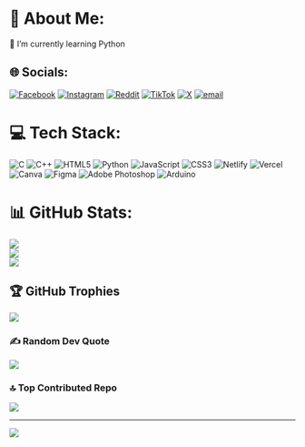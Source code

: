 # 💫 About Me:
🌱 I’m currently learning Python<br>


## 🌐 Socials:
[![Facebook](https://img.shields.io/badge/Facebook-%231877F2.svg?logo=Facebook&logoColor=white)](https://facebook.com/aint.himanshu) [![Instagram](https://img.shields.io/badge/Instagram-%23E4405F.svg?logo=Instagram&logoColor=white)](https://instagram.com/himanshu_sapkota) [![Reddit](https://img.shields.io/badge/Reddit-%23FF4500.svg?logo=Reddit&logoColor=white)](https://reddit.com/user/Any-Apartment1244) [![TikTok](https://img.shields.io/badge/TikTok-%23000000.svg?logo=TikTok&logoColor=white)](https://tiktok.com/@himanshuuuu7) [![X](https://img.shields.io/badge/X-black.svg?logo=X&logoColor=white)](https://x.com/mrhsapkota) [![email](https://img.shields.io/badge/Email-D14836?logo=gmail&logoColor=white)](mailto:himanshuspkt@gmail.com) 

# 💻 Tech Stack:
![C](https://img.shields.io/badge/c-%2300599C.svg?style=for-the-badge&logo=c&logoColor=white) ![C++](https://img.shields.io/badge/c++-%2300599C.svg?style=for-the-badge&logo=c%2B%2B&logoColor=white) ![HTML5](https://img.shields.io/badge/html5-%23E34F26.svg?style=for-the-badge&logo=html5&logoColor=white) ![Python](https://img.shields.io/badge/python-3670A0?style=for-the-badge&logo=python&logoColor=ffdd54) ![JavaScript](https://img.shields.io/badge/javascript-%23323330.svg?style=for-the-badge&logo=javascript&logoColor=%23F7DF1E) ![CSS3](https://img.shields.io/badge/css3-%231572B6.svg?style=for-the-badge&logo=css3&logoColor=white) ![Netlify](https://img.shields.io/badge/netlify-%23000000.svg?style=for-the-badge&logo=netlify&logoColor=#00C7B7) ![Vercel](https://img.shields.io/badge/vercel-%23000000.svg?style=for-the-badge&logo=vercel&logoColor=white) ![Canva](https://img.shields.io/badge/Canva-%2300C4CC.svg?style=for-the-badge&logo=Canva&logoColor=white) ![Figma](https://img.shields.io/badge/figma-%23F24E1E.svg?style=for-the-badge&logo=figma&logoColor=white) ![Adobe Photoshop](https://img.shields.io/badge/adobe%20photoshop-%2331A8FF.svg?style=for-the-badge&logo=adobe%20photoshop&logoColor=white) ![Arduino](https://img.shields.io/badge/-Arduino-00979D?style=for-the-badge&logo=Arduino&logoColor=white)
# 📊 GitHub Stats:
![](https://github-readme-stats.vercel.app/api?username=himanshusapkota&theme=radical&hide_border=false&include_all_commits=false&count_private=false)<br/>
![](https://nirzak-streak-stats.vercel.app/?user=himanshusapkota&theme=radical&hide_border=false)<br/>
![](https://github-readme-stats.vercel.app/api/top-langs/?username=himanshusapkota&theme=radical&hide_border=false&include_all_commits=false&count_private=false&layout=compact)

## 🏆 GitHub Trophies
![](https://github-profile-trophy.vercel.app/?username=himanshusapkota&theme=radical&no-frame=false&no-bg=true&margin-w=4)

### ✍️ Random Dev Quote
![](https://quotes-github-readme.vercel.app/api?type=horizontal&theme=radical)

### 🔝 Top Contributed Repo
![](https://github-contributor-stats.vercel.app/api?username=himanshusapkota&limit=5&theme=transparent&combine_all_yearly_contributions=true)

---
[![](https://visitcount.itsvg.in/api?id=himanshusapkota&icon=0&color=0)](https://visitcount.itsvg.in)


